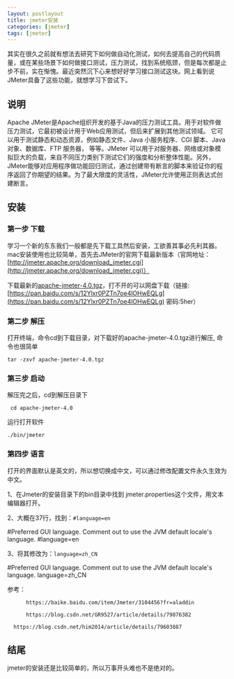 ```yaml
---
layout: postlayout
title: jmeter安装
categories: [jmeter]
tags: [jmeter]
---
```


其实在很久之前就有想法去研究下如何做自动化测试，如何去提高自己的代码质量，或在某些场景下如何做接口测试，压力测试，找到系统瓶颈，但是每次都是止步不前，实在惭愧。最近突然沉下心来想好好学习接口测试这块。网上看到说JMeter具备了这些功能，就想学习下尝试下。

## 说明
Apache JMeter是Apache组织开发的基于Java的压力测试工具。用于对软件做压力测试，它最初被设计用于Web应用测试，但后来扩展到其他测试领域。 它可以用于测试静态和动态资源，例如静态文件、Java 小服务程序、CGI 脚本、Java 对象、数据库、FTP 服务器， 等等。JMeter 可以用于对服务器、网络或对象模拟巨大的负载，来自不同压力类别下测试它们的强度和分析整体性能。另外，JMeter能够对应用程序做功能回归测试，通过创建带有断言的脚本来验证你的程序返回了你期望的结果。为了最大限度的灵活性，JMeter允许使用正则表达式创建断言。

## 安装

### 第一步 下载
学习一个新的东东我们一般都是先下载工具然后安装，工欲善其事必先利其器。mac安装使用也比较简单，首先去JMeter的官网下载最新版本（官网地址：[http://jmeter.apache.org/download_jmeter.cgi](http://jmeter.apache.org/download_jmeter.cgi)）

下载最新的[apache-jmeter-4.0.tgz](http://mirrors.tuna.tsinghua.edu.cn/apache//jmeter/binaries/apache-jmeter-4.0.tgz)，打不开的可以网盘下载（链接:[https://pan.baidu.com/s/12Ylxr0PZTn7oe4lOHwEQLg](https://pan.baidu.com/s/12Ylxr0PZTn7oe4lOHwEQLg)  密码:5her）



### 第二步  解压
打开终端，命令cd到下载目录，对下载好的apache-jmeter-4.0.tgz进行解压, 命令也很简单

```
tar -zxvf apache-jmeter-4.0.tgz
```

### 第三步 启动

解压完之后，cd到解压目录下

```
 cd apache-jmeter-4.0
```

运行打开软件

```
./bin/jmeter
```

### 第四步 语言

打开的界面默认是英文的，所以想切换成中文，可以通过修改配置文件永久生效为中文。

1、在Jmeter的安装目录下的bin目录中找到 jmeter.properties这个文件，用文本编辑器打开。 

 2、大概在37行，找到：`#language=en`

\#Preferred GUI language. Comment out to use the JVM default locale's language.
\#language=en

3、将其修改为：`language=zh_CN`

\#Preferred GUI language. Comment out to use the JVM default locale's language.
language=zh_CN



参考：

          https://baike.baidu.com/item/Jmeter/3104456?fr=aladdin

          https://blog.csdn.net/GR9527/article/details/79876382

	  https://blog.csdn.net/him2014/article/details/79603887



## 结尾

jmeter的安装还是比较简单的，所以万事开头难也不是绝对的。


